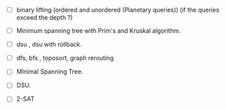 - [ ] binary lifting (ordered and unordered (Planetary queries)) (if the queries exceed the depth ?)
- [ ] Minimum spanning tree with Prim's and Kruskal algorithm.
- [ ] dsu , dsu with rollback.
- [ ] dfs, bfs , toposort, graph rerouting
- [ ] MInimal Spanning Tree.
- [ ] DSU.
- [ ] 2-SAT



